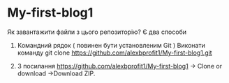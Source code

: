 # My-first-blog1


Як завантажити файли з цього репозиторію? Є два способи

1. Командний рядок ( повинен бути установленим Git ) 
Виконати команду git clone https://github.com/alexbprofit1/My-first-blog1.git

2. З посилання https://github.com/alexbprofit1/My-first-blog1 -> Clone or download ->Download ZIP.
